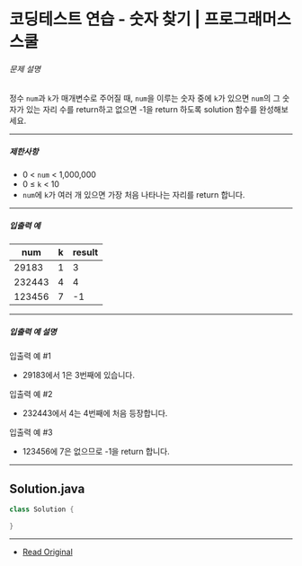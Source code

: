 # 코딩테스트 연습 - 숫자 찾기 | 프로그래머스 스쿨


###### 문제 설명

정수 `num`과 `k`가 매개변수로 주어질 때, `num`을 이루는 숫자 중에 `k`가 있으면 `num`의 그 숫자가 있는 자리 수를 return하고 없으면 -1을 return 하도록 solution 함수를 완성해보세요.

---

##### 제한사항

* 0 < `num` < 1,000,000
* 0 ≤ `k` < 10
* `num`에 `k`가 여러 개 있으면 가장 처음 나타나는 자리를 return 합니다.

---

##### 입출력 예

| num    | k | result |
| ------ | - | ------ |
| 29183  | 1 | 3      |
| 232443 | 4 | 4      |
| 123456 | 7 | \-1    |

---

##### 입출력 예 설명

입출력 예 #1

* 29183에서 1은 3번째에 있습니다.

입출력 예 #2

* 232443에서 4는 4번째에 처음 등장합니다.

입출력 예 #3

* 123456에 7은 없으므로 -1을 return 합니다.


---
## Solution.java

```java
class Solution {
 
}
```

---
* [Read Original](https://school.programmers.co.kr/learn/courses/30/lessons/120904)